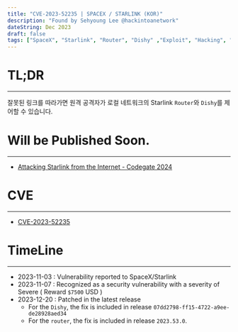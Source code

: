 ```yaml
---
title: "CVE-2023-52235 | SPACEX / STARLINK (KOR)"
description: "Found by Sehyoung Lee @hackintoanetwork"
dateString: Dec 2023
draft: false
tags: ["SpaceX", "Starlink", "Router", "Dishy" ,"Exploit", "Hacking", "DNS Rebinding", "CVE-2023-52235"]
---
```

# TL;DR

---

잘못된 링크를 따라가면 원격 공격자가 로컬 네트워크의 Starlink `Router`와 `Dishy`를 제어할 수 있습니다.

# Will be Published Soon.

---

- [Attacking Starlink from the Internet - Codegate 2024](https://codegate.org/sub/conference)

# CVE

---

- [CVE-2023-52235](https://www.cve.org/CVERecord?id=CVE-2023-52235)

# TimeLine

---

- 2023-11-03 : Vulnerability reported to SpaceX/Starlink
- 2023-11-07 : Recognized as a security vulnerability with a severity of Severe ( Reward `$7500` USD )
- 2023-12-20 : Patched in the latest release
  - For the `Dishy`, the fix is included in release `07dd2798-ff15-4722-a9ee-de28928aed34`
  - For the `router`, the fix is included in release `2023.53.0`.
